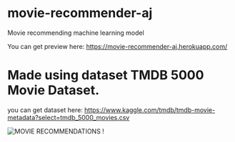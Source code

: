 # movie-recommender-aj
Movie recommending machine learning model

You can get preview here: https://movie-recommender-aj.herokuapp.com/

# Made using dataset TMDB 5000 Movie Dataset.
you can get dataset here: https://www.kaggle.com/tmdb/tmdb-movie-metadata?select=tmdb_5000_movies.csv

![MOVIE RECOMMENDATIONS !](https://images.unsplash.com/photo-1616530940355-351fabd9524b?ixlib=rb-1.2.1&ixid=MnwxMjA3fDB8MHxzZWFyY2h8MXx8bW92aWVzfGVufDB8fDB8fA%3D%3D&auto=format&fit=crop&w=500&q=60)
